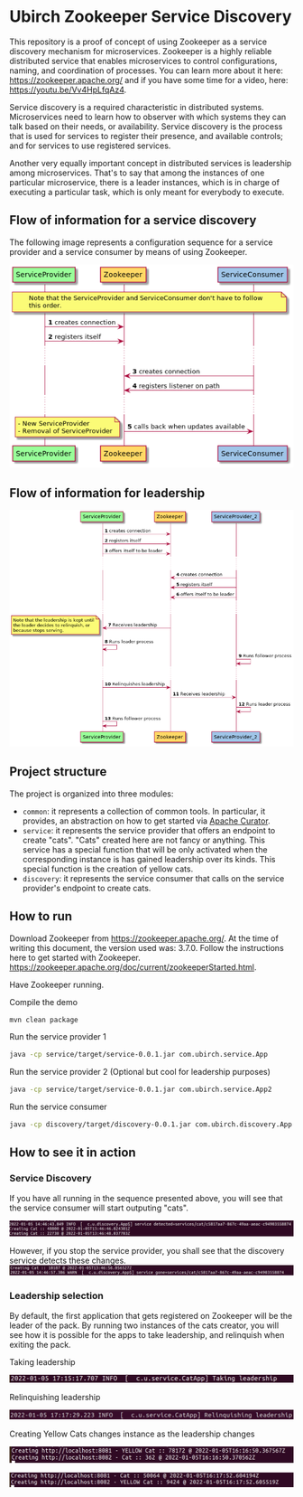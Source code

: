 # Ubirch Zookeeper Service Discovery

This repository is a proof of concept of using Zookeeper as a service discovery mechanism for microservices. Zookeeper is a highly reliable distributed service that enables microservices to control configurations, naming, and coordination of processes. You can learn more about it here:  https://zookeeper.apache.org/ and if you have some time for a video, here: https://youtu.be/Vv4HpLfqAz4.

Service discovery is a required characteristic in distributed systems. Microservices need to learn how to observer with which systems they can talk based on their needs, or availability. Service discovery is the process that is used for services to register their presence, and available controls; and for services to use registered services. 

Another very equally important concept in distributed services is leadership among microservices. That's to say that among the instances of one particular microservice, there is a leader instances, which is in charge of executing a particular task, which is only meant for everybody to execute.

## Flow of information for a service discovery

The following image represents a configuration sequence for a service provider and a service consumer by means of using Zookeeper.

![Sequence](assets/sequence.png)

## Flow of information for leadership

![Leadership](assets/leadership.png)

## Project structure

The project is organized into three modules:

* `common`: it represents a collection of common tools. In particular, it provides, an abstraction on how to get started via [Apache Curator](https://curator.apache.org/).
* `service`: it represents the service provider that offers an endpoint to create "cats". "Cats" created here are not fancy or anything. This service has a special function that will be only activated when the corresponding instance is has gained leadership over its kinds. This special function is the creation of yellow cats.
* `discovery`: it represents the service consumer that calls on the service provider's endpoint to create cats.

## How to run

Download Zookeeper from https://zookeeper.apache.org/. At the time of writing this document, the version used was: 3.7.0. Follow the instructions here to get started with Zookeeper. https://zookeeper.apache.org/doc/current/zookeeperStarted.html.

Have Zookeeper running.

Compile the demo
```bash
mvn clean package
```

Run the service provider 1
```bash
java -cp service/target/service-0.0.1.jar com.ubirch.service.App
```

Run the service provider 2 (Optional but cool for leadership purposes) 
```bash
java -cp service/target/service-0.0.1.jar com.ubirch.service.App2
```

Run the service consumer
```bash
java -cp discovery/target/discovery-0.0.1.jar com.ubirch.discovery.App
```

## How to see it in action

### Service Discovery

If you have all running in the sequence presented above, you will see that the service consumer will start outputing "cats".

![Cats Creation](assets/cat_creation.png)

However, if you stop the service provider, you shall see that the discovery service detects these changes.
![Cat service gone](assets/cat_service_gone.png)

### Leadership selection

By default, the first application that gets registered on Zookeeper will be the leader of the pack. By running two instances of the cats creator, you will see how it is possible for the apps to take leadership, and relinquish when exiting the pack. 

Taking leadership

![Taking leadership](assets/taking_leadership.png)

Relinquishing leadership

![Relinquishing leadership](assets/relinquish_leadership.png)

Creating Yellow Cats changes instance as the leadership changes

![Leadership on app with port 8081](assets/leadership_on_8081.png)

![Leadership on app with port 8082](assets/leadership_on_8082.png)
